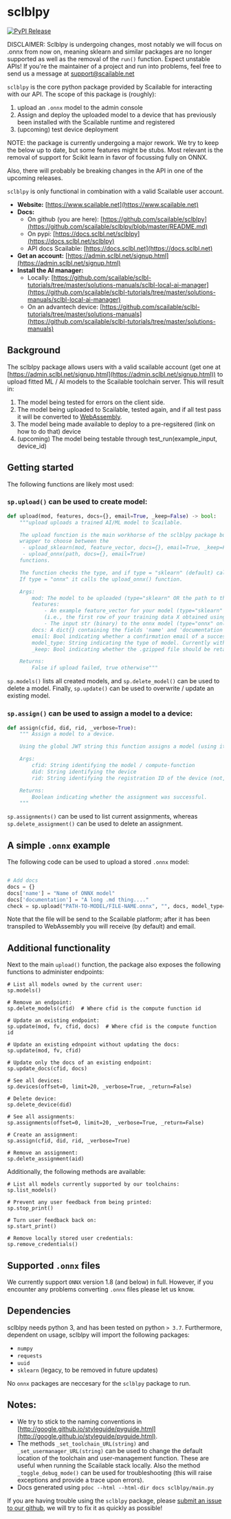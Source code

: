 # sclblpy

[![PyPI Release](https://github.com/scailable/sclblpy/workflows/PyPI%20Release/badge.svg)](https://pypi.org/project/sclblpy/)


DISCLAIMER: Sclblpy is undergoing changes, most notably we will focus on .onnx from now on, meaning sklearn and similar packages are no longer supported as well as the removal of the `run()` function.
Expect unstable APIs!
If you're the maintainer of a project and run into problems, feel free to send us a message at support@scailable.net

`sclblpy` is the core python package provided by Scailable for interacting with our API. The scope of this package is (roughly):
1. upload an `.onnx` model to the admin console
2. Assign and deploy the uploaded model to a device that has previously been installed with the Scailable runtime and registered
3. (upcoming) test device deployment


NOTE: the package is currently undergoing a major rework. We try to keep the below up to date, but some features might be stubs. 
Most relevant is the removal of support for Scikit learn in favor of focussing fully on ONNX.

Also, there will probably be breaking changes in the API in one of the upcoming releases.


`sclblpy` is only functional in combination with a valid Scailable user account.

- **Website:** [https://www.scailable.net](https://www.scailable.net)
- **Docs:**
   - On github (you are here): [https://github.com/scailable/sclblpy](https://github.com/scailable/sclblpy/blob/master/README.md)
   - On pypi: [https://docs.sclbl.net/sclblpy](https://docs.sclbl.net/sclblpy)
   - API docs Scailable: [https://docs.sclbl.net](https://docs.sclbl.net)
- **Get an account:** [https://admin.sclbl.net/signup.html](https://admin.sclbl.net/signup.html) 
- **Install the AI manager:**
   - Locally: [https://github.com/scailable/sclbl-tutorials/tree/master/solutions-manuals/sclbl-local-ai-manager](https://github.com/scailable/sclbl-tutorials/tree/master/solutions-manuals/sclbl-local-ai-manager)
   - On an advantech device: [https://github.com/scailable/sclbl-tutorials/tree/master/solutions-manuals](https://github.com/scailable/sclbl-tutorials/tree/master/solutions-manuals)

## Background
The sclblpy package allows users with a valid scailable account (get one at [https://admin.sclbl.net/signup.html](https://admin.sclbl.net/signup.html)) 
to upload fitted ML / AI models to the Scailable toolchain server. This will result in:

1. The model being tested for errors on the client side.
2. The model being uploaded to Scailable, tested again, and if all test pass it will be converted to [WebAssembly](https://webassembly.org).
3. The model being made available to deploy to a pre-regsitered (link on how to do that) device
4. (upcoming) The model being testable through test_run(example_input, device_id)

## Getting started

The following functions are likely most used:

### `sp.upload()` can be used to create model:
```python
def upload(mod, features, docs={}, email=True, _keep=False) -> bool:
    """upload uploads a trained AI/ML model to Scailable.

    The upload function is the main workhorse of the sclblpy package but effectively provides a
    wrapper to choose between the
     - upload_sklearn(mod, feature_vector, docs={}, email=True, _keep=False)
     - upload_onnx(path, docs={}, email=True)
    functions.

    The function checks the type, and if type = "sklearn" (default) calls the upload_sklearn() function.
    If type = "onnx" it calls the upload_onnx() function.

    Args:
        mod: The model to be uploaded (type="sklearn" OR the path to the stored ONNX file (type="onnx").
        features:
            - An example feature_vector for your model (type="sklearn" only).
            (i.e., the first row of your training data X obtained using row = X[0,:])
            - The input str (binary) to the onnx model (type="onnx" only). Can be an empty string.
        docs: A dict{} containing the fields 'name' and 'documentation'.
        email: Bool indicating whether a confirmation email of a successful conversion should be send. Default True.
        model_type: String indicating the type of model. Currently with options "sklearn" or "onnx". Default "sklearn"
        _keep: Bool indicating whether the .gzipped file should be retained (type="sklearn" only). Default False.

    Returns:
        False if upload failed, true otherwise"""
```
`sp.models()` lists all created models, and `sp.delete_model()` can be used to delete a model. Finally, `sp.update()` can be used to
overwrite / update an existing model.

### `sp.assign()` can be used to assign a model to a device:
```python
def assign(cfid, did, rid, _verbose=True):
    """ Assign a model to a device.

    Using the global JWT string this function assigns a model (using its cfid) to a device (using its did).

    Args:
        cfid: String identifying the model / compute-function
        did: String identifying the device
        rid: String identifying the registration ID of the device (not, run "devices"

    Returns:
        Boolean indicating whether the assignment was successful.
    """
``` 
`sp.assignments()` can be used to list current assignments, whereas `sp.delete_assignment()` can be used to delete an assignment. 


## A simple `.onnx` example

The following code can be used to upload a stored `.onnx` model:
```python

# Add docs
docs = {}
docs['name'] = "Name of ONNX model"
docs['documentation'] = "A long .md thing...."
check = sp.upload("PATH-TO-MODEL/FILE-NAME.onnx", "", docs, model_type="onnx")
```

Note that the file will be send to the Scailable platform; after it has been transpiled to WebAssembly you will receive 
(by default) and email.

## Additional functionality
Next to the main ``upload()`` function, the package also exposes the following functions to administer endpoints:

````
# List all models owned by the current user:
sp.models()

# Remove an endpoint:
sp.delete_models(cfid)  # Where cfid is the compute function id

# Update an existing endpoint:
sp.update(mod, fv, cfid, docs)  # Where cfid is the compute function id

# Update an existing ednpoint without updating the docs:
sp.update(mod, fv, cfid) 

# Update only the docs of an existing endpoint:
sp.update_docs(cfid, docs)

# See all devices:
sp.devices(offset=0, limit=20, _verbose=True, _return=False)

# Delete device:
sp.delete_device(did)

# See all assignments:
sp.assignments(offset=0, limit=20, _verbose=True, _return=False)

# Create an assignment:
sp.assign(cfid, did, rid, _verbose=True)

# Remove an assignment:
sp.delete_assignment(aid) 
````

Additionally, the following methods are available:

````
# List all models currently supported by our toolchains:
sp.list_models()  

# Prevent any user feedback from being printed:
sp.stop_print()  

# Turn user feedback back on:
sp.start_print()  

# Remove locally stored user credentials:
sp.remove_credentials()

````

## Supported `.onnx` files

We currently support `ONNX` version 1.8 (and below) in full. However, if you encounter any problems
converting `.onnx` files please let us know.

## Dependencies

sclblpy needs python 3, and has been tested on python `> 3.7`. Furthermore, dependent on usage, sclblpy will import
the following packages:

* `numpy`
* `requests`
* `uuid`
* `sklearn` (legacy, to be removed in future updates)

No `onnx` packages are
neccesary for the `sclblpy` package to run.

## Notes:

* We try to stick to the naming conventions in [http://google.github.io/styleguide/pyguide.html](http://google.github.io/styleguide/pyguide.html).
* The methods `_set_toolchain_URL(string)` and `_set_usermanager_URL(string)` can be used to change the default location of
the toolchain and user-management function. These are useful when running the Scailable stack locally. Also the method `_toggle_debug_mode()` can
be used for troubleshooting (this will raise exceptions and provide a trace upon errors).
* Docs generated using `pdoc --html --html-dir docs sclblpy/main.py`

If you are having trouble using the `sclblpy` package, please [submit an issue to our github](https://github.com/scailable/sclblpy/issues/new), 
we will try to fix it as quickly as possible!
